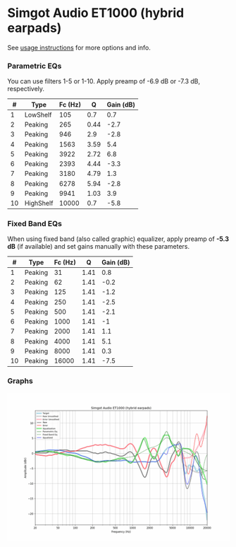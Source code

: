 # Simgot Audio ET1000 (hybrid earpads)
See [usage instructions](https://github.com/jaakkopasanen/AutoEq#usage) for more options and info.

### Parametric EQs
You can use filters 1-5 or 1-10. Apply preamp of -6.9 dB or -7.3 dB, respectively.

|   # | Type      |   Fc (Hz) |    Q |   Gain (dB) |
|-----|-----------|-----------|------|-------------|
|   1 | LowShelf  |       105 | 0.7  |         0.7 |
|   2 | Peaking   |       265 | 0.44 |        -2.7 |
|   3 | Peaking   |       946 | 2.9  |        -2.8 |
|   4 | Peaking   |      1563 | 3.59 |         5.4 |
|   5 | Peaking   |      3922 | 2.72 |         6.8 |
|   6 | Peaking   |      2393 | 4.44 |        -3.3 |
|   7 | Peaking   |      3180 | 4.79 |         1.3 |
|   8 | Peaking   |      6278 | 5.94 |        -2.8 |
|   9 | Peaking   |      9941 | 1.03 |         3.9 |
|  10 | HighShelf |     10000 | 0.7  |        -5.8 |

### Fixed Band EQs
When using fixed band (also called graphic) equalizer, apply preamp of **-5.3 dB** (if available) and set gains manually with these parameters.

|   # | Type    |   Fc (Hz) |    Q |   Gain (dB) |
|-----|---------|-----------|------|-------------|
|   1 | Peaking |        31 | 1.41 |         0.8 |
|   2 | Peaking |        62 | 1.41 |        -0.2 |
|   3 | Peaking |       125 | 1.41 |        -1.2 |
|   4 | Peaking |       250 | 1.41 |        -2.5 |
|   5 | Peaking |       500 | 1.41 |        -2.1 |
|   6 | Peaking |      1000 | 1.41 |        -1   |
|   7 | Peaking |      2000 | 1.41 |         1.1 |
|   8 | Peaking |      4000 | 1.41 |         5.1 |
|   9 | Peaking |      8000 | 1.41 |         0.3 |
|  10 | Peaking |     16000 | 1.41 |        -7.5 |

### Graphs
![](./Simgot%20Audio%20ET1000%20(hybrid%20earpads).png)
